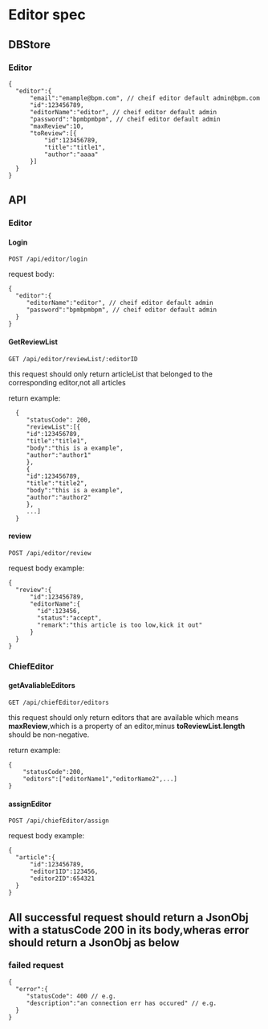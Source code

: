 # Editor spec

## DBStore

### Editor

```
{
  "editor":{
      "email":"emample@bpm.com", // cheif editor default admin@bpm.com
      "id":123456789,
      "editorName":"editor", // cheif editor default admin
      "password":"bpmbpmbpm", // cheif editor default admin
      "maxReview":10,
      "toReview":[{
          "id":123456789,
          "title":"title1",
          "author":"aaaa"
      }]
  }
}
```

## API

### Editor

#### Login

`POST /api/editor/login`

request body:

```
{
  "editor":{
     "editorName":"editor", // cheif editor default admin
     "password":"bpmbpmbpm", // cheif editor default admin
  }
}
```

#### GetReviewList

`GET /api/editor/reviewList/:editorID`

this request should only return articleList that belonged to the corresponding editor,not all articles

return example:
```
  {   
     "statusCode": 200,
     "reviewList":[{
     "id":123456789,
     "title":"title1",
     "body":"this is a example",
     "author":"author1"
     },
     {
     "id":123456789,
     "title":"title2",
     "body":"this is a example",
     "author":"author2"
     },
     ...]
  }
```

#### review

`POST /api/editor/review`

request body example:
```
{
  "review":{
      "id":123456789,
      "editorName":{
        "id":123456,
        "status":"accept",
        "remark":"this article is too low,kick it out"
      }
  }
}
```

### ChiefEditor

#### getAvaliableEditors

`GET /api/chiefEditor/editors`

this request should only return editors that are available which means **maxReview**,which is a property of an editor,minus **toReviewList.length** should be non-negative.

return example:

```
{     
    "statusCode":200,
    "editors":["editorName1","editorName2",...]
}
```

#### assignEditor

`POST /api/chiefEditor/assign`

request body example:

```
{
  "article":{
      "id":123456789,
      "editor1ID":123456,
      "editor2ID":654321
  }
}
```

## All successful request should return a JsonObj with a statusCode 200 in its body,wheras error should return a JsonObj as below 

### failed request

```
{
  "error":{
     "statusCode": 400 // e.g.
     "description":"an connection err has occured" // e.g.
  }
}
```
